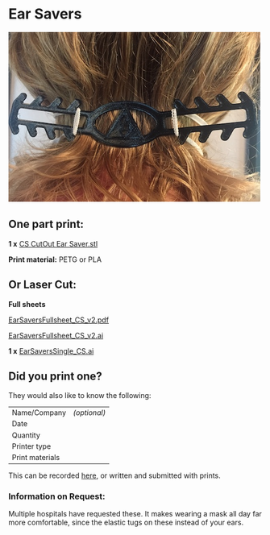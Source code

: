 # Ear Savers
![Ear Saver](https://raw.githubusercontent.com/CRASHSpace/COVID-19-3dprints/master/images/EarSaver.jpg)

## One part print:
**1 x** [CS CutOut Ear Saver.stl](https://github.com/CRASHSpace/COVID-19-3dprints/raw/master/Ear%20Savers/CS%20CutOut%20Ear%20Saver.stl)

**Print material:** PETG or PLA

## Or Laser Cut:
**Full sheets** 

[EarSaversFullsheet_CS_v2.pdf](https://github.com/CRASHSpace/COVID-19-3dprints/raw/master/Ear%20Savers/EarSaversFullsheet_CS_v2.pdf)

[EarSaversFullsheet_CS_v2.ai](https://github.com/CRASHSpace/COVID-19-3dprints/raw/master/Ear%20Savers/EarSaversFullsheet_CS_v2.ai)

**1 x** [EarSaversSingle_CS.ai](https://github.com/CRASHSpace/COVID-19-3dprints/raw/master/Ear%20Savers/EarSaversSingle_CS.ai)

## Did you print one?
They would also like to know the following:

|||
|--- |--- |
|Name/Company| _(optional)_|
|Date| |
|Quantity| |
|Printer type| |
|Print materials| |

This can be recorded [here](https://airtable.com/shrZCoERKFkLPPHIm), or written and submitted with prints.

### Information on Request:
Multiple hospitals have requested these. It makes wearing a mask all day far more comfortable, since the elastic tugs on these instead of your ears.
